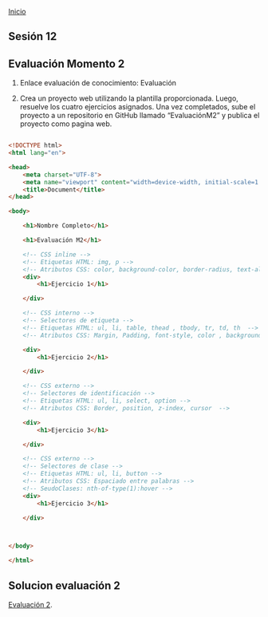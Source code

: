 <!-- No borrar o modificar -->
[Inicio](./index.md)

## Sesión 12 

## Evaluación Momento 2

1. Enlace evaluación de conocimiento:
Evaluación

2. Crea un proyecto web utilizando la plantilla proporcionada. Luego, resuelve los cuatro ejercicios asignados. Una vez completados, sube el proyecto a un repositorio en GitHub llamado “EvaluaciónM2” y publica el proyecto como pagina web.

```html

<!DOCTYPE html>
<html lang="en">

<head>
    <meta charset="UTF-8">
    <meta name="viewport" content="width=device-width, initial-scale=1.0">
    <title>Document</title>
</head>

<body>

    <h1>Nombre Completo</h1>

    <h1>Evaluación M2</h1>

    <!-- CSS inline -->
    <!-- Etiquetas HTML: img, p -->
    <!-- Atributos CSS: color, background-color, border-radius, text-align -->
    <div>
        <h1>Ejercicio 1</h1>

    </div>

    <!-- CSS interno -->
    <!-- Selectores de etiqueta -->
    <!-- Etiquetas HTML: ul, li, table, thead , tbody, tr, td, th  -->
    <!-- Atributos CSS: Margin, Padding, font-style, color , background-color -->

    <div>
        <h1>Ejercicio 2</h1>

    </div>

    <!-- CSS externo -->
    <!-- Selectores de identificación -->
    <!-- Etiquetas HTML: ul, li, select, option -->
    <!-- Atributos CSS: Border, position, z-index, cursor  -->

    <div>
        <h1>Ejercicio 3</h1>

    </div>

    <!-- CSS externo -->
    <!-- Selectores de clase -->
    <!-- Etiquetas HTML: ul, li, button -->
    <!-- Atributos CSS: Espaciado entre palabras -->
    <!-- SeudoClases: nth-of-type(1):hover -->
    <div>
        <h1>Ejercicio 3</h1>

    </div>



</body>

</html>

```
## Solucion evaluación 2

[Evaluación 2](https://andres-buritica123.github.io/Evaluacion_2/).